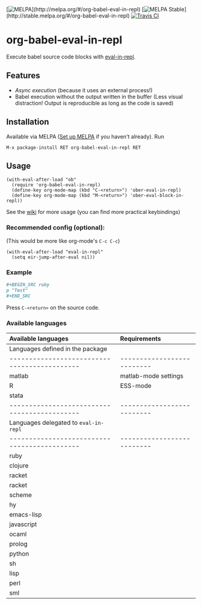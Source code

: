 [![MELPA](http://melpa.org/packages/org-babel-eval-in-repl-badge.svg?)](http://melpa.org/#/org-babel-eval-in-repl) [![MELPA Stable](http://stable.melpa.org/packages/org-babel-eval-in-repl-badge.svg?)](http://stable.melpa.org/#/org-babel-eval-in-repl) [![Travis CI](https://travis-ci.org/diadochos/org-babel-eval-in-repl.svg)](https://travis-ci.org/diadochos/org-babel-eval-in-repl)
# org-babel-eval-in-repl
Execute babel source code blocks with [eval-in-repl](https://github.com/kaz-yos/eval-in-repl).

## Features
- *Async execution* (because it uses an external process!)
- Babel execution without the output written in the buffer (Less visual distraction! Output is reproducible as long as the code is saved)

## Installation
Available via MELPA ([Set up MELPA](https://github.com/melpa/melpa) if you haven't already). Run
```
M-x package-install RET org-babel-eval-in-repl RET
```

## Usage
``` emacs-lisp
(with-eval-after-load "ob"
  (require 'org-babel-eval-in-repl)
  (define-key org-mode-map (kbd "C-<return>") 'ober-eval-in-repl)
  (define-key org-mode-map (kbd "M-<return>") 'ober-eval-block-in-repl))
```

See the [wiki](https://github.com/diadochos/org-babel-eval-in-repl/wiki) for more usage (you can find more practical keybindings)

### Recommended config (optional):
(This would be more like org-mode's `C-c C-c`)
``` emacs-lisp
(with-eval-after-load "eval-in-repl"
  (setq eir-jump-after-eval nil))
```

### Example

``` org
#+BEGIN_SRC ruby
p "Test"
#+END_SRC
```
Press `C-<return>` on the source code.

### Available languages
| Available languages                        | Requirements             |
|:-----------------------------------------|:-----------------------|
| Languages defined in the package           |                          |
|--------------------------------------------|--------------------------|
| matlab                                     | matlab-mode settings     |
| R                                          | ESS-mode                 |
| stata                                      |                          |
|--------------------------------------------|--------------------------|
| Languages delegated to `eval-in-repl`      |                          |
|--------------------------------------------|--------------------------|
| ruby                                       |                          |
| clojure                                    |                          |
| racket                                     |                          |
| racket                                     |                          |
| scheme                                     |                          |
| hy                                         |                          |
| emacs-lisp                                 |                          |
| javascript                                 |                          |
| ocaml                                      |                          |
| prolog                                     |                          |
| python                                     |                          |
| sh                                         |                          |
| lisp                                       |                          |
| perl                                       |                          |
| sml                                        |                          |
